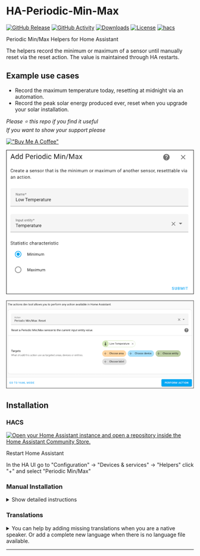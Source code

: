 # HA-Periodic-Min-Max

[![GitHub Release][releases-shield]][releases]
[![GitHub Activity][commits-shield]][commits]
[![Downloads][download-latest-shield]](Downloads)
[![License][license-shield]](LICENSE)
[![hacs][hacsbadge]][hacs]

Periodic Min/Max Helpers for Home Assistant

The helpers record the minimum or maximum of a sensor until manually reset via the reset action. The value is maintained through HA restarts.

## Example use cases

- Record the maximum temperature today, resetting at midnight via an automation.
- Record the peak solar energy produced ever, reset when you upgrade your solar installation.

_Please :star: this repo if you find it useful_  
_If you want to show your support please_

[!["Buy Me A Coffee"](https://www.buymeacoffee.com/assets/img/custom_images/yellow_img.png)](https://www.buymeacoffee.com/codechimp)

![Helper Creation](https://raw.githubusercontent.com/andrew-codechimp/ha-periodic-min-max/main/images/helper-create.png "Helper Creation")

![Reset Action](https://raw.githubusercontent.com/andrew-codechimp/ha-periodic-min-max/main/images/action-reset.png "Reset Action")

## Installation

### HACS

[![Open your Home Assistant instance and open a repository inside the Home Assistant Community Store.](https://my.home-assistant.io/badges/hacs_repository.svg)](https://my.home-assistant.io/redirect/hacs_repository/?owner=andrew-codechimp&repository=HA-Periodic-Min-Max&category=Integration)

Restart Home Assistant

In the HA UI go to "Configuration" -> "Devices & services" -> "Helpers" click "+" and select "Periodic Min/Max"

### Manual Installation

<details>
<summary>Show detailed instructions</summary>

Installation via HACS is recommended, but a manual setup is supported.

1. Manually copy custom_components/periodic_min_max folder from latest release to custom_components folder in your config folder.
1. Restart Home Assistant.
1. In the HA UI go to "Configuration" -> "Devices & services" -> "Helpers" click "+" and select "Periodic Min/Max"

</details>

### Translations

<details>
<summary>You can help by adding missing translations when you are a native speaker. Or add a complete new language when there is no language file available.</summary>

Periodic Min/Max uses Crowdin to make contributing easy.

**Changing or adding to existing language**

First register and join the translation project

- If you don’t have a Crowdin account yet, create one at [https://crowdin.com](https://crowdin.com)
- Go to the [Periodic Min/Max Crowdin project page](https://crowdin.com/project/periodic-min-max)
- Click Join.

Next translate a string

- Select the language you want to contribute to from the dashboard.
- Click Translate All.
- Find the string you want to edit, missing translation are marked red.
- Fill in or modify the translation and click Save.
- Repeat for other translations.

Periodic Min/Max will automatically pull in latest changes to translations every day and create a Pull Request. After that is reviewed by a maintainer it will be included in the next release of Periodic Min/Max.

**Adding a new language**

Create an [Issue](https://github.com/andrew-codechimp/HA-Periodic-Min-Max/issues/) requesting a new language. We will do the necessary work to add the new translation to the integration and Crowdin site, when it's ready for you to contribute we'll comment on the issue you raised.

</details>

---

[commits-shield]: https://img.shields.io/github/commit-activity/y/andrew-codechimp/HA-Periodic-Min-Max.svg?style=for-the-badge
[commits]: https://github.com/andrew-codechimp/HA-Periodic-Min-Max/commits/main
[hacs]: https://github.com/hacs/integration
[hacsbadge]: https://img.shields.io/badge/HACS-Custom-41BDF5.svg?style=for-the-badge
[exampleimg]: example.png
[license-shield]: https://img.shields.io/github/license/andrew-codechimp/HA-Periodic-Min-Max.svg?style=for-the-badge
[releases-shield]: https://img.shields.io/github/release/andrew-codechimp/HA-Periodic-Min-Max.svg?style=for-the-badge
[releases]: https://github.com/andrew-codechimp/HA-Periodic-Min-Max/releases
[download-latest-shield]: https://img.shields.io/github/downloads/andrew-codechimp/HA-Periodic-Min-Max/latest/total?style=for-the-badge
